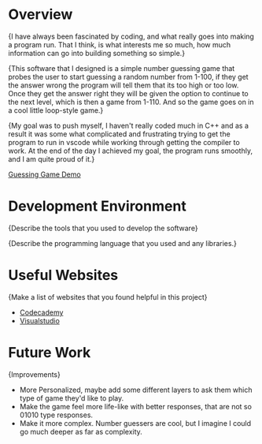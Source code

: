 # Overview

{I have always been fascinated by coding, and what really goes into making a program run. That I think, is what interests me so much, how much information can go into building something so simple.}

{This software that I designed is a simple number guessing game that probes the user to start guessing a random number from 1-100, if they get the answer wrong the program will tell them that its too high or too low. Once they get the answer
right they will be given the option to continue to the next level, which is then a game from 1-110. And so the game goes on in a cool little loop-style game.}

{My goal was to push myself, I haven't really coded much in C++ and as a result it was some what complicated and frustrating trying to get the program to run in vscode while working through getting the compiler to work. At the end
of the day I achieved my goal, the program runs smoothly, and I am quite proud of it.}



[Guessing Game Demo](http://youtube.link.goes.here)

# Development Environment

{Describe the tools that you used to develop the software}

{Describe the programming language that you used and any libraries.}

# Useful Websites

{Make a list of websites that you found helpful in this project}

- [Codecademy](https://www.codecademy.com/articles/language/c-plus-plus)
- [Visualstudio](https://code.visualstudio.com/docs/languages/cpp)

# Future Work

{Improvements}

- More Personalized, maybe add some different layers to ask them which type of game they'd like to play.
- Make the game feel more life-like with better responses, that are not so 01010 type responses. 
- Make it more complex. Number guessers are cool, but I imagine I could go much deeper as far as complexity. 